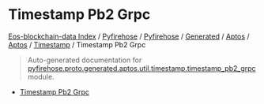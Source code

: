 # Timestamp Pb2 Grpc

[Eos-blockchain-data Index](../../../../../../README.md#eos-blockchain-data-index) /
[Pyfirehose](../../../../../index.md#pyfirehose) /
[Pyfirehose](../../../../../index.md#pyfirehose) /
[Generated](../../../index.md#generated) /
[Aptos](../../index.md#aptos) /
[Aptos](../../index.md#aptos) /
[Timestamp](./index.md#timestamp) /
Timestamp Pb2 Grpc

> Auto-generated documentation for [pyfirehose.proto.generated.aptos.util.timestamp.timestamp_pb2_grpc](https://github.com/Krow10/eos-blockchain-data/blob/main/pyfirehose/proto/generated/aptos/util/timestamp/timestamp_pb2_grpc.py) module.

- [Timestamp Pb2 Grpc](#timestamp-pb2-grpc)
